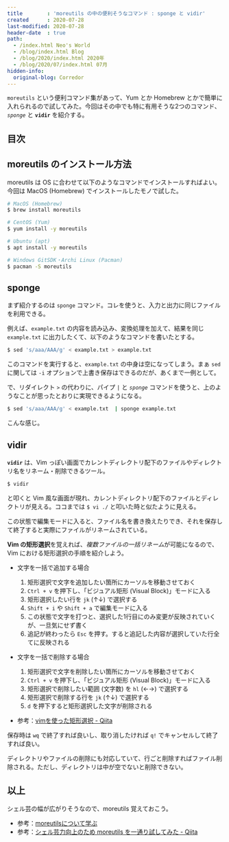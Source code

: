 ```yaml
---
title        : 'moreutils の中の便利そうなコマンド : sponge と vidir'
created      : 2020-07-28
last-modified: 2020-07-28
header-date  : true
path:
  - /index.html Neo's World
  - /blog/index.html Blog
  - /blog/2020/index.html 2020年
  - /blog/2020/07/index.html 07月
hidden-info:
  original-blog: Corredor
---
```


`moreutils` という便利コマンド集があって、Yum とか Homebrew とかで簡単に入れられるので試してみた。今回はその中でも特に有用そうな2つのコマンド、*`sponge`* と **`vidir`** を紹介する。

## 目次

## moreutils のインストール方法

moreutils は OS に合わせて以下のようなコマンドでインストールすればよい。今回は MacOS (Homebrew) でインストールしたモノで試した。

```bash
# MacOS (Homebrew)
$ brew install moreutils

# CentOS (Yum)
$ yum install -y moreutils

# Ubuntu (apt)
$ apt install -y moreutils

# Windows GitSDK・Archi Linux (Pacman)
$ pacman -S moreutils
```

## sponge

まず紹介するのは `sponge` コマンド。コレを使うと、入力と出力に同じファイルを利用できる。

例えば、`example.txt` の内容を読み込み、変換処理を加えて、結果を同じ `example.txt` に出力したくて、以下のようなコマンドを書いたとする。

```bash
$ sed 's/aaa/AAA/g' < example.txt > example.txt
```

このコマンドを実行すると、`example.txt` の中身は空になってしまう。まぁ `sed` に関しては `-i` オプションで上書き保存はできるのだが、あくまで一例として。

で、リダイレクト `>` の代わりに、パイプ `|` と *`sponge`* コマンドを使うと、上のようなことが思ったとおりに実現できるようになる。

```bash
$ sed 's/aaa/AAA/g' < example.txt  | sponge example.txt
```

こんな感じ。

## vidir

**`vidir`** は、Vim っぽい画面でカレントディレクトリ配下のファイルやディレクトリ名をリネーム・削除できるツール。

```bash
$ vidir
```

と叩くと Vim 風な画面が現れ、カレントディレクトリ配下のファイルとディレクトリが見える。ココまでは `$ vi ./` と叩いた時と似たように見える。

この状態で編集モードに入ると、ファイル名を書き換えたりでき、それを保存して終了すると実際にファイルがリネームされている。

**Vim の矩形選択**を覚えれば、*複数ファイルの一括リネーム*が可能になるので、Vim における矩形選択の手順を紹介しよう。

- 文字を一括で追加する場合
    1. 矩形選択で文字を追加したい箇所にカーソルを移動させておく
    2. `Ctrl + v` を押下し、「ビジュアル矩形 (Visual Block)」モードに入る
    3. 矩形選択したい行を `jk` (↑↓) で選択する
    4. `Shift + i` や `Shift + a` で編集モードに入る
    5. この状態で文字を打つと、選択した1行目にのみ変更が反映されていくが、一旦気にせず書く
    6. 追記が終わったら `Esc` を押す。すると追記した内容が選択していた行全てに反映される
- 文字を一括で削除する場合
    1. 矩形選択で文字を削除したい箇所にカーソルを移動させておく
    2. `Ctrl + v` を押下し、「ビジュアル矩形 (Visual Block)」モードに入る
    3. 矩形選択で削除したい範囲 (文字数) を `hl` (←→) で選択する
    4. 矩形選択で削除する行を `jk` (↑↓) で選択する
    5. `d` を押下すると矩形選択した文字が削除される

- 参考：[vimを使った矩形選択 - Qiita](https://qiita.com/mekagazira/items/e5c415632362b3b72f33)

保存時は `wq` で終了すれば良いし、取り消したければ `q!` でキャンセルして終了すれば良い。

ディレクトリやファイルの削除にも対応していて、行ごと削除すればファイル削除される。ただし、ディレクトリは中が空でないと削除できない。

## 以上

シェル芸の幅が広がりそうなので、moreutils 覚えておこう。

- 参考：[moreutilsについて学ぶ](https://blog.black-cat.jp/2018/11/moreutils/)
- 参考：[シェル芸力向上のため moreutils を一通り試してみた - Qiita](https://qiita.com/ngyuki/items/ad7d52186a84cc973438)
